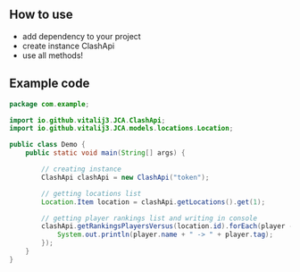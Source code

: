 ## How to use
- add dependency to your project
- create instance ClashApi
- use all methods!

## Example code

```java
package com.example;

import io.github.vitalij3.JCA.ClashApi;
import io.github.vitalij3.JCA.models.locations.Location;

public class Demo {
    public static void main(String[] args) {

        // creating instance
        ClashApi clashApi = new ClashApi("token");

        // getting locations list
        Location.Item location = clashApi.getLocations().get(1);

        // getting player rankings list and writing in console
        clashApi.getRankingsPlayersVersus(location.id).forEach(player -> {
            System.out.println(player.name + " -> " + player.tag);
        });
    }
}
```